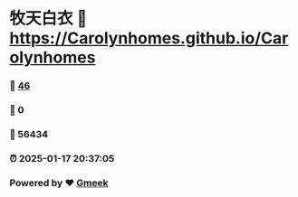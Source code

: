 # 牧天白衣 :link: https://Carolynhomes.github.io/Carolynhomes 
### :page_facing_up: [46](https://Carolynhomes.github.io/Carolynhomes/tag.html) 
### :speech_balloon: 0 
### :hibiscus: 56434 
### :alarm_clock: 2025-01-17 20:37:05 
### Powered by :heart: [Gmeek](https://github.com/Meekdai/Gmeek)
